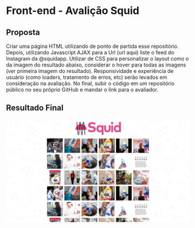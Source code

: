 # Front-end - Avalição Squid

## Proposta
Criar uma página HTML utilizando de ponto de partida esse repositório. Depois, utilizando Javascript AJAX para a Url (url aqui) liste o feed do Instagram da @squidapp. Utilizar de CSS para personalizar o layout como o da imagem do resultado abaixo, considerar o hover para todas as imagens (ver primeira imagem do resultado).
Responsividade e experiência de usuário (como loaders, tratamento de erros, etc) serão levados em consideração na avaliação.
No final, subir o código em um repositório público no seu próprio GitHub e mandar o link para o avaliador.

## Resultado Final

![Resultado](assets/result.jpeg "Resultado")
